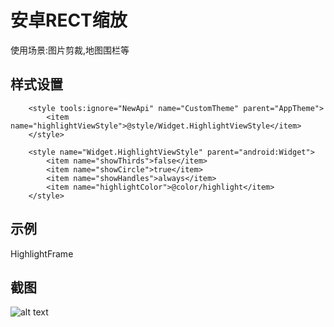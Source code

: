 # 安卓RECT缩放
使用场景:图片剪裁,地图围栏等

## 样式设置
````
    <style tools:ignore="NewApi" name="CustomTheme" parent="AppTheme">
        <item name="highlightViewStyle">@style/Widget.HighlightViewStyle</item>
    </style>

    <style name="Widget.HighlightViewStyle" parent="android:Widget">
        <item name="showThirds">false</item>
        <item name="showCircle">true</item>
        <item name="showHandles">always</item>
        <item name="highlightColor">@color/highlight</item>
    </style>
````

## 示例
HighlightFrame

## 截图
![alt text](https://github.com/haiyangwu/android-resize/blob/master/screenshot/android-resize.png?raw=true "android-resize")